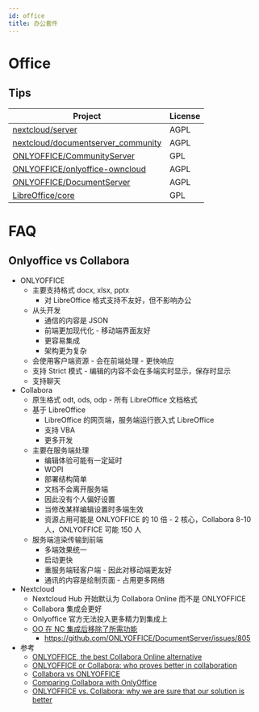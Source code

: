 ```yaml
---
id: office
title: 办公套件
---
```


# Office

## Tips

| Project                                                                                     | License |
| ------------------------------------------------------------------------------------------- | ------- |
| [nextcloud/server](https://github.com/nextcloud/server)                                     | AGPL    |
| [nextcloud/documentserver_community](https://github.com/nextcloud/documentserver_community) | AGPL    |
| [ONLYOFFICE/CommunityServer](https://github.com/ONLYOFFICE/CommunityServer)                 | GPL     |
| [ONLYOFFICE/onlyoffice-owncloud](https://github.com/ONLYOFFICE/onlyoffice-owncloud)         | AGPL    |
| [ONLYOFFICE/DocumentServer](https://github.com/ONLYOFFICE/DocumentServer)                   | AGPL    |
| [LibreOffice/core](https://github.com/LibreOffice/core)                                     | GPL     |

# FAQ

## Onlyoffice vs Collabora

- ONLYOFFICE
  - 主要支持格式 docx, xlsx, pptx
    - 对 LibreOffice 格式支持不友好，但不影响办公
  - 从头开发
    - 通信的内容是 JSON
    - 前端更加现代化 - 移动端界面友好
    - 更容易集成
    - 架构更为复杂
  - 会使用客户端资源 - 会在前端处理 - 更快响应
  - 支持 Strict 模式 - 编辑的内容不会在多端实时显示，保存时显示
  - 支持聊天
- Collabora
  - 原生格式 odt, ods, odp - 所有 LibreOffice 文档格式
  - 基于 LibreOffice
    - LibreOffice 的网页端，服务端运行嵌入式 LibreOffice
    - 支持 VBA
    - 更多开发
  - 主要在服务端处理
    - 编辑体验可能有一定延时
    - WOPI
    - 部署结构简单
    - 文档不会离开服务端
    - 因此没有个人偏好设置
    - 当修改某样编辑设置时多端生效
    - 资源占用可能是 ONLYOFFICE 的 10 倍 - 2 核心，Collabora 8-10 人，ONLYOFFICE 可能 150 人
  - 服务端渲染传输到前端
    - 多端效果统一
    - 启动更快
    - 重服务端轻客户端 - 因此对移动端更友好
    - 通讯的内容是绘制页面 - 占用更多网络
- Nextcloud
  - Nextcloud Hub 开始默认为 Collabora Online 而不是 ONLYOFFICE
  - Collabora 集成会更好
  - Onlyoffice 官方无法投入更多精力到集成上
  - [OO 在 NC 集成后移除了所需功能](https://help.nextcloud.com/t/onlyoffice-or-collabora/12262/62)
    - https://github.com/ONLYOFFICE/DocumentServer/issues/805
- 参考
  - [ONLYOFFICE, the best Collabora Online alternative](https://www.onlyoffice.com/en/best-collabora-alternative.aspx)
  - [ONLYOFFICE or Collabora: who proves better in collaboration](https://www.onlyoffice.com/blog/2018/08/onlyoffice-or-collabora-who-proves-better-in-collaboration/)
  - [Collabora vs ONLYOFFICE](https://webcache.googleusercontent.com/search?q=cache:sbLUff9T1UoJ:https://blog.jospoortvliet.com/2020/06/collabora-vs-onlyoffice.html+&cd=10&hl=zh-CN&ct=clnk)
  - [Comparing Collabora with OnlyOffice](https://www.collaboraoffice.com/comparing-collabora-with-onlyoffice/)
  - [ONLYOFFICE vs. Collabora: why we are sure that our solution is better](https://weekly-geekly.github.io/articles/341522/index.html)
